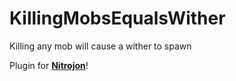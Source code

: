 # KillingMobsEqualsWither
Killing any mob will cause a wither to spawn

Plugin for **[Nitrojon](https://www.youtube.com/channel/UCr0xm7XkfBnvHCLkA1EX0YA)**!
